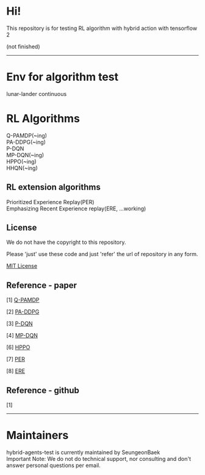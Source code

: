 # Hi!
This repository is for testing RL algorithm with hybrid action with tensorflow 2  

(not finished)  

------------
# Env for algorithm test
lunar-lander continuous  

# RL Algorithms
Q-PAMDP(~ing)  
PA-DDPG(~ing)  
P-DQN  
MP-DQN(~ing)  
HPPO(~ing)  
HHQN(~ing)  

## RL extension algorithms
Prioritized Experience Replay(PER)   
Emphasizing Recent Experience replay(ERE, ...working)   

## License

We do not have the copyright to this repository.

Please 'just' use these code and just 'refer' the url of repository in any form.

[MIT License](./LICENSE)

## Reference - paper
[1] [Q-PAMDP](https://arxiv.org/pdf/1509.01644.pdf)  

[2] [PA-DDPG](https://arxiv.org/pdf/1511.04143.pdf)  

[3] [P-DQN](https://arxiv.org/abs/1810.06394)  

[4] [MP-DQN](https://arxiv.org/abs/1905.04388)  

[6] [HPPO](https://arxiv.org/pdf/1903.01344.pdf)  

[7] [PER](https://arxiv.org/abs/1511.05952?context=cs)

[8] [ERE](https://arxiv.org/abs/1906.04009)


## Reference - github

[1] []()

------------
# Maintainers
hybrid-agents-test is currently maintained by SeungeonBaek  
Important Note: We do not do technical support, nor consulting and don't answer personal questions per email.  
